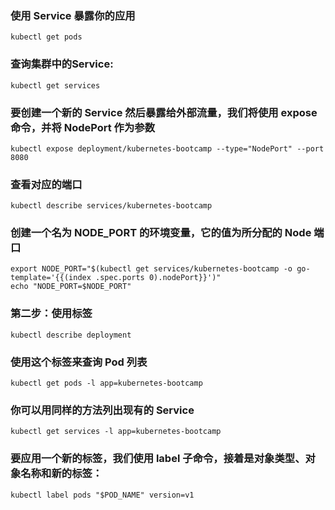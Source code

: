### 使用 Service 暴露你的应用
```
kubectl get pods
```
### 查询集群中的Service:
```
kubectl get services
```
###  要创建一个新的 Service 然后暴露给外部流量，我们将使用 expose 命令，并将 NodePort 作为参数
```
kubectl expose deployment/kubernetes-bootcamp --type="NodePort" --port 8080
```

### 查看对应的端口

```
kubectl describe services/kubernetes-bootcamp
```

### 创建一个名为 NODE_PORT 的环境变量，它的值为所分配的 Node 端口
```
export NODE_PORT="$(kubectl get services/kubernetes-bootcamp -o go-template='{{(index .spec.ports 0).nodePort}}')"
echo "NODE_PORT=$NODE_PORT"
```

### 第二步：使用标签
```
kubectl describe deployment
```

### 使用这个标签来查询 Pod 列表
```
kubectl get pods -l app=kubernetes-bootcamp
```
### 你可以用同样的方法列出现有的 Service
```
kubectl get services -l app=kubernetes-bootcamp
```

### 要应用一个新的标签，我们使用 label 子命令，接着是对象类型、对象名称和新的标签：
```
kubectl label pods "$POD_NAME" version=v1
```